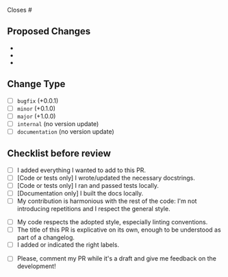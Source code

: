 <!-- Write all the issues that are linked to this one. -->
<!-- If this PR is enough to close them you can write something like "Closes #314 and closes #42" -->
<!-- If you just want to reference them without closing them, you can add something like "References #112" -->
Closes #

<!-- Add a short description of the PR content here-->


## Proposed Changes
<!-- List here major points of changes, so that the reviewers can have a bit more context while looking at your work! -->
  -
  -
  -

## Change Type
<!-- You can indicate the type of change you think your pull request is -->
- [ ] `bugfix` (+0.0.1)
- [ ] `minor` (+0.1.0)
- [ ] `major`  (+1.0.0)
- [ ] `internal` (no version update)
- [ ] `documentation` (no version update)

## Checklist before review
<!-- If this section is not clear, please read this part of the docs: https://phys2bids.readthedocs.io/en/latest/contributorfile.html#pr -->
<!-- You're invited to open a draft PR ASAP, but before marking it "open" for Reviews, check that you did the following: -->
- [ ] I added everything I wanted to add to this PR.
- [ ] \[Code or tests only\] I wrote/updated the necessary docstrings.
- [ ] \[Code or tests only\] I ran and passed tests locally.
- [ ] \[Documentation only\] I built the docs locally.
- [ ] My contribution is harmonious with the rest of the code: I'm not introducing repetitions and I respect the general style.
<!-- "General style" indicate those non-mandatory rules such as `'` instead of `"` and these sort of things -->
- [ ] My code respects the adopted style, especially linting conventions.
- [ ] The title of this PR is explicative on its own, enough to be understood as part of a changelog.
- [ ] I added or indicated the right labels.
<!-- If you want, you can ask for reviews on a draft PR -->
- [ ] Please, comment my PR while it's a draft and give me feedback on the development!
